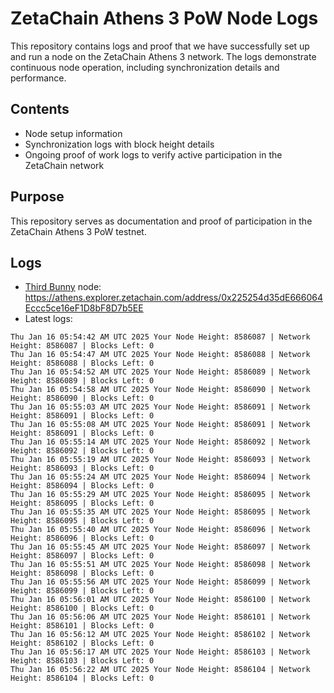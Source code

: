 # ZetaChain Athens 3 PoW Node Logs
This repository contains logs and proof that we have successfully set up and run a node on the ZetaChain Athens 3 network. The logs demonstrate continuous node operation, including synchronization details and performance.

## Contents
- Node setup information
- Synchronization logs with block height details
- Ongoing proof of work logs to verify active participation in the ZetaChain network

## Purpose
This repository serves as documentation and proof of participation in the ZetaChain Athens 3 PoW testnet.

## Logs

- [Third Bunny](https://thirdbunny.xyz/) node: https://athens.explorer.zetachain.com/address/0x225254d35dE666064Eccc5ce16eF1D8bF8D7b5EE
- Latest logs:
```
Thu Jan 16 05:54:42 AM UTC 2025 Your Node Height: 8586087 | Network Height: 8586087 | Blocks Left: 0
Thu Jan 16 05:54:47 AM UTC 2025 Your Node Height: 8586088 | Network Height: 8586088 | Blocks Left: 0
Thu Jan 16 05:54:52 AM UTC 2025 Your Node Height: 8586089 | Network Height: 8586089 | Blocks Left: 0
Thu Jan 16 05:54:58 AM UTC 2025 Your Node Height: 8586090 | Network Height: 8586090 | Blocks Left: 0
Thu Jan 16 05:55:03 AM UTC 2025 Your Node Height: 8586091 | Network Height: 8586091 | Blocks Left: 0
Thu Jan 16 05:55:08 AM UTC 2025 Your Node Height: 8586091 | Network Height: 8586091 | Blocks Left: 0
Thu Jan 16 05:55:14 AM UTC 2025 Your Node Height: 8586092 | Network Height: 8586092 | Blocks Left: 0
Thu Jan 16 05:55:19 AM UTC 2025 Your Node Height: 8586093 | Network Height: 8586093 | Blocks Left: 0
Thu Jan 16 05:55:24 AM UTC 2025 Your Node Height: 8586094 | Network Height: 8586094 | Blocks Left: 0
Thu Jan 16 05:55:29 AM UTC 2025 Your Node Height: 8586095 | Network Height: 8586095 | Blocks Left: 0
Thu Jan 16 05:55:35 AM UTC 2025 Your Node Height: 8586095 | Network Height: 8586095 | Blocks Left: 0
Thu Jan 16 05:55:40 AM UTC 2025 Your Node Height: 8586096 | Network Height: 8586096 | Blocks Left: 0
Thu Jan 16 05:55:45 AM UTC 2025 Your Node Height: 8586097 | Network Height: 8586097 | Blocks Left: 0
Thu Jan 16 05:55:51 AM UTC 2025 Your Node Height: 8586098 | Network Height: 8586098 | Blocks Left: 0
Thu Jan 16 05:55:56 AM UTC 2025 Your Node Height: 8586099 | Network Height: 8586099 | Blocks Left: 0
Thu Jan 16 05:56:01 AM UTC 2025 Your Node Height: 8586100 | Network Height: 8586100 | Blocks Left: 0
Thu Jan 16 05:56:06 AM UTC 2025 Your Node Height: 8586101 | Network Height: 8586101 | Blocks Left: 0
Thu Jan 16 05:56:12 AM UTC 2025 Your Node Height: 8586102 | Network Height: 8586102 | Blocks Left: 0
Thu Jan 16 05:56:17 AM UTC 2025 Your Node Height: 8586103 | Network Height: 8586103 | Blocks Left: 0
Thu Jan 16 05:56:22 AM UTC 2025 Your Node Height: 8586104 | Network Height: 8586104 | Blocks Left: 0
```
